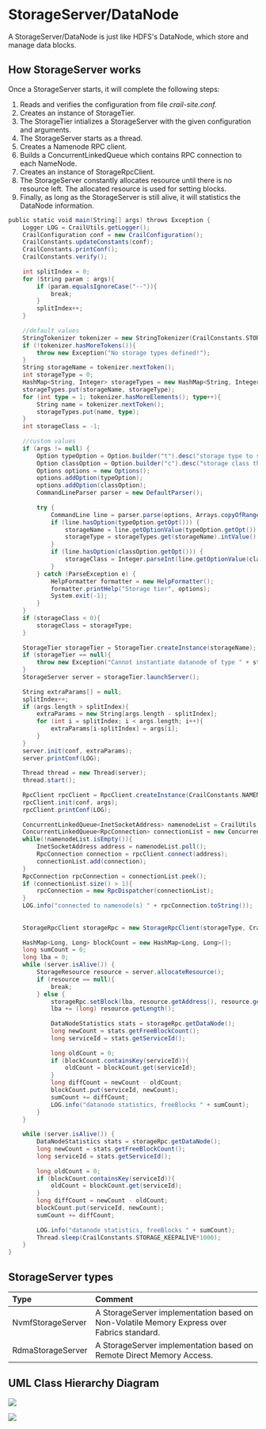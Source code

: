 # StorageServer/DataNode

A StorageServer/DataNode is just like HDFS's DataNode, which store and manage data blocks.

## How StorageServer works

Once a StorageServer starts, it will complete the following steps:

1. Reads and verifies the configuration from file _crail-site.conf._
2. Creates an instance of StorageTier.
3. The StorageTier intializes a StorageServer with the given configuration and arguments.
4. The StorageServer starts as a thread.
5. Creates a Namenode RPC client.
6. Builds a ConcurrentLinkedQueue which contains RPC connection to each NameNode.
7. Creates an instance of StorageRpcClient.
8. The StorageServer constantly allocates resource until there is no resource left. The allocated resource is used for setting blocks. 
9. Finally, as long as the StorageServer is still alive, it will statistics the DataNode information.

```Scala
public static void main(String[] args) throws Exception {
	Logger LOG = CrailUtils.getLogger();
	CrailConfiguration conf = new CrailConfiguration();
	CrailConstants.updateConstants(conf);
	CrailConstants.printConf();
	CrailConstants.verify();
	
	int splitIndex = 0;
	for (String param : args){
		if (param.equalsIgnoreCase("--")){
			break;
		} 
		splitIndex++;
	}
	
	//default values
	StringTokenizer tokenizer = new StringTokenizer(CrailConstants.STORAGE_TYPES, ",");
	if (!tokenizer.hasMoreTokens()){
		throw new Exception("No storage types defined!");
	}
	String storageName = tokenizer.nextToken();
	int storageType = 0;
	HashMap<String, Integer> storageTypes = new HashMap<String, Integer>();
	storageTypes.put(storageName, storageType);
	for (int type = 1; tokenizer.hasMoreElements(); type++){
		String name = tokenizer.nextToken();
		storageTypes.put(name, type);
	}
	int storageClass = -1;
	
	//custom values
	if (args != null) {
		Option typeOption = Option.builder("t").desc("storage type to start").hasArg().build();
		Option classOption = Option.builder("c").desc("storage class the server will attach to").hasArg().build();
		Options options = new Options();
		options.addOption(typeOption);
		options.addOption(classOption);
		CommandLineParser parser = new DefaultParser();
		
		try {
			CommandLine line = parser.parse(options, Arrays.copyOfRange(args, 0, splitIndex));
			if (line.hasOption(typeOption.getOpt())) {
				storageName = line.getOptionValue(typeOption.getOpt());
				storageType = storageTypes.get(storageName).intValue();
			}				
			if (line.hasOption(classOption.getOpt())) {
				storageClass = Integer.parseInt(line.getOptionValue(classOption.getOpt()));
			}					
		} catch (ParseException e) {
			HelpFormatter formatter = new HelpFormatter();
			formatter.printHelp("Storage tier", options);
			System.exit(-1);
		}
	}
	if (storageClass < 0){
		storageClass = storageType;
	}
	
	StorageTier storageTier = StorageTier.createInstance(storageName);
	if (storageTier == null){
		throw new Exception("Cannot instantiate datanode of type " + storageName);
	}
	StorageServer server = storageTier.launchServer();
	
	String extraParams[] = null;
	splitIndex++;
	if (args.length > splitIndex){
		extraParams = new String[args.length - splitIndex];
		for (int i = splitIndex; i < args.length; i++){
			extraParams[i-splitIndex] = args[i];
		}
	}
	server.init(conf, extraParams);
	server.printConf(LOG);
	
	Thread thread = new Thread(server);
	thread.start();
	
	RpcClient rpcClient = RpcClient.createInstance(CrailConstants.NAMENODE_RPC_TYPE);
	rpcClient.init(conf, args);
	rpcClient.printConf(LOG);					
	
	ConcurrentLinkedQueue<InetSocketAddress> namenodeList = CrailUtils.getNameNodeList();
	ConcurrentLinkedQueue<RpcConnection> connectionList = new ConcurrentLinkedQueue<RpcConnection>();
	while(!namenodeList.isEmpty()){
		InetSocketAddress address = namenodeList.poll();
		RpcConnection connection = rpcClient.connect(address);
		connectionList.add(connection);
	}
	RpcConnection rpcConnection = connectionList.peek();
	if (connectionList.size() > 1){
		rpcConnection = new RpcDispatcher(connectionList);
	}		
	LOG.info("connected to namenode(s) " + rpcConnection.toString());				
	
	
	StorageRpcClient storageRpc = new StorageRpcClient(storageType, CrailStorageClass.get(storageClass), server.getAddress(), rpcConnection);
	
	HashMap<Long, Long> blockCount = new HashMap<Long, Long>();
	long sumCount = 0;
	long lba = 0;
	while (server.isAlive()) {
		StorageResource resource = server.allocateResource();
		if (resource == null){
			break;
		} else {
			storageRpc.setBlock(lba, resource.getAddress(), resource.getLength(), resource.getKey());
			lba += (long) resource.getLength();
			
			DataNodeStatistics stats = storageRpc.getDataNode();
			long newCount = stats.getFreeBlockCount();
			long serviceId = stats.getServiceId();
			
			long oldCount = 0;
			if (blockCount.containsKey(serviceId)){
				oldCount = blockCount.get(serviceId);
			}
			long diffCount = newCount - oldCount;
			blockCount.put(serviceId, newCount);
			sumCount += diffCount;
			LOG.info("datanode statistics, freeBlocks " + sumCount);		
		}
	}
	
	while (server.isAlive()) {
		DataNodeStatistics stats = storageRpc.getDataNode();
		long newCount = stats.getFreeBlockCount();
		long serviceId = stats.getServiceId();
		
		long oldCount = 0;
		if (blockCount.containsKey(serviceId)){
			oldCount = blockCount.get(serviceId);
		}
		long diffCount = newCount - oldCount;
		blockCount.put(serviceId, newCount);
		sumCount += diffCount;			
		
		LOG.info("datanode statistics, freeBlocks " + sumCount);
		Thread.sleep(CrailConstants.STORAGE_KEEPALIVE*1000);
	}			
}
```

## StorageServer types

| Type | Comment |
| :--- | :--- |
| NvmfStorageServer | A StorageServer implementation based on Non-Volatile Memory Express over Fabrics standard. |
| RdmaStorageServer | A StorageServer implementation based on Remote Direct Memory Access. |

## UML Class Hierarchy Diagram

![](/assets/storage-uml.png)

![](/assets/storage-tier-uml.png)

